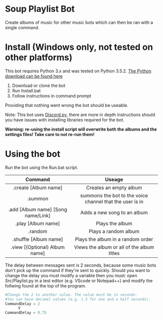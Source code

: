 # Soup Playlist Bot
Create albums of music for other music bots which can then be ran with a single command.
# Install (Windows only, not tested on other platforms)
This bot requires Python 3.x and was tested on Python 3.5.2. [The Python download can be found here](https://www.python.org/downloads/)
1) Download or clone the bot
2) Run Install.bat
3) Follow instructions in command prompt

Providing that nothing went wrong the bot should be useable.

Note: This bot uses [Discord.py](https://github.com/Rapptz/discord.py), there are more in depth instructions should you have issues with installing libraries required for the bot.

**Warning: re-using the install script will overwrite both the albums and the settings files! Take care to not re-run them!**

# Using the bot
Run the bot using the Run.bat script. 

| Command          | Useage           |
| :-------------:  |:-------------:   |
|.create [Album name] | Creates an empty album |
| .summon        | summons the bot to the voice channel that the user is in |
| .add [Album name] [Song name/Link] |Adds a new song to an album |
|.play [Album name] |Plays the album |
|.random|Plays a random album|
|.shuffle [Album name]|Plays the album in a random order|
|.view [(Optional) Album name]| Views the album or all of the album titles|

The delay between messages sent is 2 seconds, because some music bots don't pick up the command if they're sent to quickly. Should you want to change the delay you must modify a variable then you must: open Src/Playlist.py in a test editor (e.g. VScode or Notepad++) and modify the follwing found at the top of the program.
```python
#Change the 2 to another value. The value must be in seconds. 
#You can have decimal values (e.g. 1.5 for one and a half seconds).
CommandDelay = 2
      V
CommandDelay = 0.75
```
